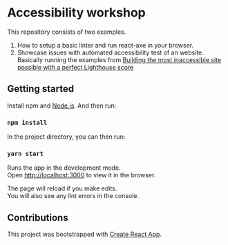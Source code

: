 # Accessibility workshop

This repository consists of two examples.
1. How to setup a basic linter and run react-axe in your browser.
2. Showcase issues with automated accessibility test of an website. Basically running the examples from [Building the most inaccessible site possible with a perfect Lighthouse score](https://www.matuzo.at/blog/building-the-most-inaccessible-site-possible-with-a-perfect-lighthouse-score/)

## Getting started

Install npm and [Node.js](https://nodejs.org/en/). And then run:

### `npm install`

In the project directory, you can then run:

### `yarn start`

Runs the app in the development mode.<br />
Open [http://localhost:3000](http://localhost:3000) to view it in the browser.

The page will reload if you make edits.<br />
You will also see any lint errors in the console.

## Contributions

This project was bootstrapped with [Create React App](https://github.com/facebook/create-react-app).


